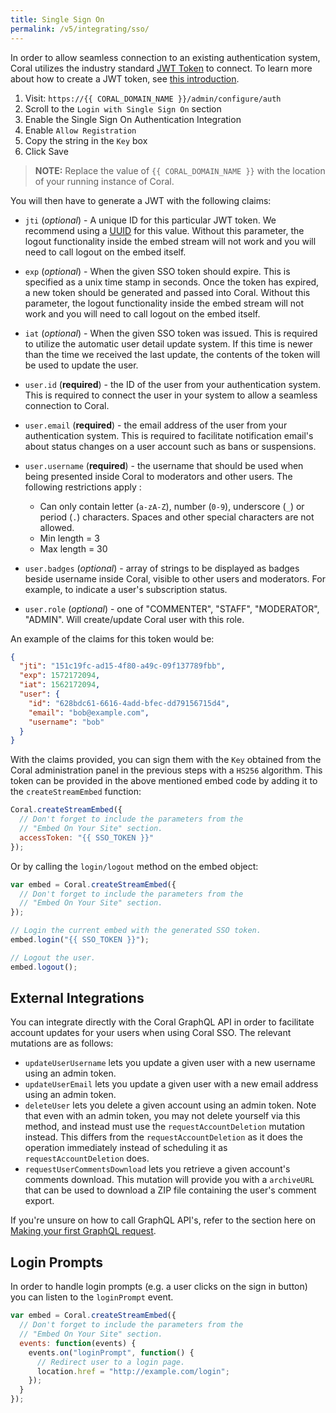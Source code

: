 ```yaml
---
title: Single Sign On
permalink: /v5/integrating/sso/
---
```


In order to allow seamless connection to an existing authentication system,
Coral utilizes the industry standard [JWT Token](https://jwt.io/) to connect. To
learn more about how to create a JWT token, see [this introduction](https://jwt.io/introduction/).

1. Visit: `https://{{ CORAL_DOMAIN_NAME }}/admin/configure/auth`
2. Scroll to the `Login with Single Sign On` section
3. Enable the Single Sign On Authentication Integration
4. Enable `Allow Registration`
5. Copy the string in the `Key` box
6. Click Save

> **NOTE:** Replace the value of `{{ CORAL_DOMAIN_NAME }}` with the location of your running instance of Coral.

You will then have to generate a JWT with the following claims:

- `jti` (_optional_) - A unique ID for this particular JWT token. We recommend
  using a [UUID](https://en.wikipedia.org/wiki/Universally_unique_identifier)
  for this value. Without this parameter, the logout functionality inside the
  embed stream will not work and you will need to call logout on the embed
  itself.
- `exp` (_optional_) - When the given SSO token should expire. This is
  specified as a unix time stamp in seconds. Once the token has expired, a new
  token should be generated and passed into Coral. Without this parameter, the
  logout functionality inside the embed stream will not work and you will need
  to call logout on the embed itself.
- `iat` (_optional_) - When the given SSO token was issued. This is required to
  utilize the automatic user detail update system. If this time is newer than
  the time we received the last update, the contents of the token will be used
  to update the user.
- `user.id` (**required**) - the ID of the user from your authentication system.
  This is required to connect the user in your system to allow a seamless
  connection to Coral.
- `user.email` (**required**) - the email address of the user from your
  authentication system. This is required to facilitate notification email's
  about status changes on a user account such as bans or suspensions.
- `user.username` (**required**) - the username that should be used when being
  presented inside Coral to moderators and other users. The following restrictions apply :
  - Can only contain letter (`a-zA-Z`), number (`0-9`), underscore (`_`) or period (`.`) characters. Spaces and other special characters are not allowed.
  - Min length = 3
  - Max length = 30

- `user.badges` (_optional_) - array of strings to be displayed as badges beside
  username inside Coral, visible to other users and moderators. For example, to indicate
  a user's subscription status.
- `user.role` (_optional_) - one of "COMMENTER", "STAFF", "MODERATOR", "ADMIN". Will create/update
  Coral user with this role.

An example of the claims for this token would be:

```json
{
  "jti": "151c19fc-ad15-4f80-a49c-09f137789fbb",
  "exp": 1572172094,
  "iat": 1562172094,
  "user": {
    "id": "628bdc61-6616-4add-bfec-dd79156715d4",
    "email": "bob@example.com",
    "username": "bob"
  }
}
```

With the claims provided, you can sign them with the `Key` obtained from the
Coral administration panel in the previous steps with a `HS256` algorithm. This
token can be provided in the above mentioned embed code by adding it to the
`createStreamEmbed` function:

```js
Coral.createStreamEmbed({
  // Don't forget to include the parameters from the
  // "Embed On Your Site" section.
  accessToken: "{{ SSO_TOKEN }}"
});
```

Or by calling the `login/logout` method on the embed object:

```js
var embed = Coral.createStreamEmbed({
  // Don't forget to include the parameters from the
  // "Embed On Your Site" section.
});

// Login the current embed with the generated SSO token.
embed.login("{{ SSO_TOKEN }}");

// Logout the user.
embed.logout();
```

## External Integrations

You can integrate directly with the Coral GraphQL API in order to facilitate
account updates for your users when using Coral SSO. The relevant mutations are
as follows:

- `updateUserUsername` lets you update a given user with a new username using
  an admin token.
- `updateUserEmail` lets you update a given user with a new email address
  using an admin token.
- `deleteUser` lets you delete a given account using an admin token.
  Note that even with an admin token, you may not delete yourself via
  this method, and instead must use the `requestAccountDeletion`
  mutation instead. This differs from the `requestAccountDeletion` as
  it does the operation immediately instead of scheduling it as
  `requestAccountDeletion` does.
- `requestUserCommentsDownload` lets you retrieve a given account's comments download. This mutation will provide you with a `archiveURL` that can be used to download a ZIP file containing the user's comment export.

If you're unsure on how to call GraphQL API's, refer to the section here on [Making your first GraphQL request](/talk/v5/api/overview/#making-your-first-request).

## Login Prompts

In order to handle login prompts (e.g. a user clicks on the sign in button) you can listen to the `loginPrompt` event.

```js
var embed = Coral.createStreamEmbed({
  // Don't forget to include the parameters from the
  // "Embed On Your Site" section.
  events: function(events) {
    events.on("loginPrompt", function() {
      // Redirect user to a login page.
      location.href = "http://example.com/login";
    });
  }
});
```
